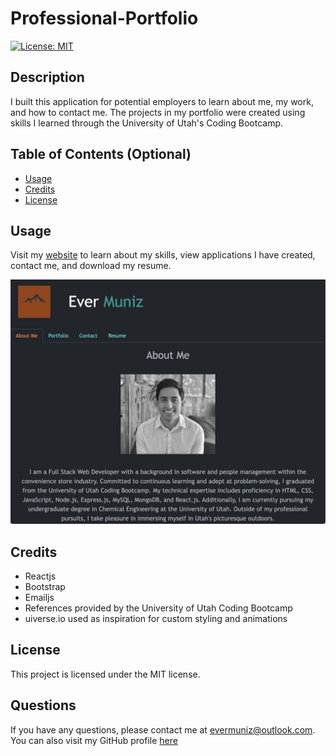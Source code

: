 # Professional-Portfolio
 [![License: MIT](https://img.shields.io/badge/License-MIT-yellow.svg)](https://opensource.org/licenses/MIT)

## Description

I built this application for potential employers to learn about me, my work, and how to contact me. The projects in my portfolio were created using skills I learned through the University of Utah's Coding Bootcamp.   


## Table of Contents (Optional)

- [Usage](#usage)
- [Credits](#credits)
- [License](#license)


## Usage
Visit my [website](https://evermuniz.github.io/Professional-Portfolio/) to learn about my skills, view applications I have created, contact me, and download my resume. 

![Screenshot of the application](./src/Images/appScreenshot.jpeg)

## Credits
- Reactjs
- Bootstrap
- Emailjs
- References provided by the University of Utah Coding Bootcamp
- uiverse.io used as inspiration for custom styling and animations



## License
This project is licensed under the MIT license.


  ## Questions

  If you have any questions, please contact me at evermuniz@outlook.com.
  You can also visit my GitHub profile [here](https://github.com/evermuniz/)